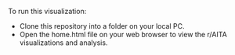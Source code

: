 To run this visualization:
- Clone this repository into a folder on your local PC.
- Open the home.html file on your web browser to view the r/AITA visualizations and analysis.
